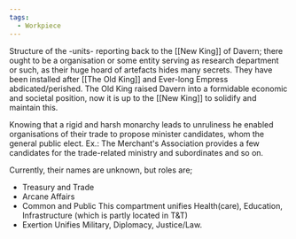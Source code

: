 ```yaml
---
tags:
  - Workpiece
---
```

Structure of the -units- reporting back to the [[New King]] of Davern;
there ought to be a organisation or some entity serving as research department or such, as their huge hoard of artefacts hides many secrets. 
They have been installed after [[The Old King]] and Ever-long Empress abdicated/perished. 
The Old King raised Davern into a formidable economic and societal position, now it is up to the [[New King]] to solidify and maintain this. 

Knowing that a rigid and harsh monarchy leads to unruliness he enabled organisations of their trade to propose minister candidates, whom the general public elect. 
Ex.: The Merchant's Association provides a few candidates for the trade-related ministry and subordinates and so on. 

Currently, their names are unknown, but roles are;
- Treasury and Trade
- Arcane Affairs
- Common and Public 
	This compartment unifies Health(care), Education, Infrastructure (which is partly located in T&T)
 - Exertion
	 Unifies Military, Diplomacy, Justice/Law.